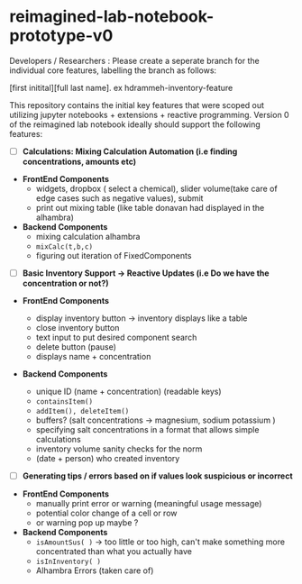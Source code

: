 # reimagined-lab-notebook-prototype-v0

Developers / Researchers : Please create a seperate branch for the individual core features, labelling the branch as follows:

[first initital][full last name]<feature description>. ex hdrammeh-inventory-feature

 This repository contains the initial key features that were scoped out utilizing jupyter notebooks + extensions + reactive programming. Version 0 of the reimagined lab notebook ideally should support the following features:

- [ ]  **Calculations: Mixing Calculation Automation (i.e finding concentrations, amounts etc)**

- **FrontEnd Components**
    - widgets, dropbox ( select a chemical), slider volume(take care of edge cases such as negative values), submit
    - print out mixing table (like table donavan had displayed in the alhambra)
- **Backend Components**
    - mixing calculation alhambra
    - `mixCalc(t,b,c)`
    - figuring out iteration of FixedComponents

- [ ]  **Basic Inventory Support → Reactive Updates (i.e Do we have the concentration or not?)**

- **FrontEnd Components**

    - display inventory button → inventory displays like a table
    - close inventory button
    - text input to put desired component search
    - delete button (pause)
    - displays name + concentration
- **Backend Components**
    - unique ID  (name + concentration)  (readable keys)
    - `containsItem()`
    - `addItem(), deleteItem()`
    - buffers? (salt concentrations → magnesium, sodium potassium )
    - specifying salt concentrations in a format that allows simple calculations
    - inventory volume sanity checks for the norm
    - (date + person) who created inventory

- [ ]  **Generating tips / errors based on if values look suspicious or incorrect**
- **FrontEnd Components**
    - manually print error or warning  (meaningful usage message)
    - potential color change of a cell or row
    - or warning pop up maybe ?
- **Backend Components**
    - `isAmountSus( )`  → too little or too high, can't make something more concentrated than what you actually have
    - `isInInventory( )`
    - Alhambra Errors (taken care of)
